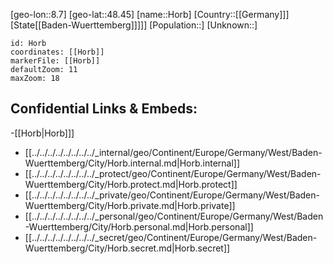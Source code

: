 ﻿---
location: [48.45,8.7]
mapzoom: [7,12] 
mapmarker: city 
type: City
tags:
- geo/City


SpocWebEntityId: 31025
isDeleted: false
confidential: public

---
[geo-lon::8.7]
[geo-lat::48.45]
[name::Horb]
[Country::[[Germany]]]
[State[[Baden-Wuerttemberg]]]]]
[Population::]
[Unknown::]


```leaflet
id: Horb
coordinates: [[Horb]]
markerFile: [[Horb]]
defaultZoom: 11 
maxZoom: 18
```


## Confidential Links & Embeds: 
-[[Horb|Horb]]] 
- [[../../../../../../../../_internal/geo/Continent/Europe/Germany/West/Baden-Wuerttemberg/City/Horb.internal.md|Horb.internal]] 
- [[../../../../../../../../_protect/geo/Continent/Europe/Germany/West/Baden-Wuerttemberg/City/Horb.protect.md|Horb.protect]] 
- [[../../../../../../../../_private/geo/Continent/Europe/Germany/West/Baden-Wuerttemberg/City/Horb.private.md|Horb.private]] 
- [[../../../../../../../../_personal/geo/Continent/Europe/Germany/West/Baden-Wuerttemberg/City/Horb.personal.md|Horb.personal]] 
- [[../../../../../../../../_secret/geo/Continent/Europe/Germany/West/Baden-Wuerttemberg/City/Horb.secret.md|Horb.secret]] 
